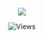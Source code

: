 <p align="center">
  <a href="http://discord.com/users/997957302319599646">
    <img src="https://lanyard.cnrad.dev/api/997957302319599646?bg=2B2D42&borderRadius=5px&hideBadges=true&hideTimestamp=true&idleMessage=Probably%20doing%20something%20else...%22%3E"/>
     </a>
</p>
<p align="center"> <img src="https://gpvc.arturio.dev/bl-d" alt="Views" /> </p>
